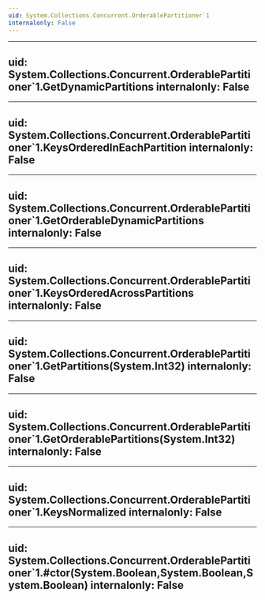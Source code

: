 ```yaml
---
uid: System.Collections.Concurrent.OrderablePartitioner`1
internalonly: False
---
```


---
uid: System.Collections.Concurrent.OrderablePartitioner`1.GetDynamicPartitions
internalonly: False
---

---
uid: System.Collections.Concurrent.OrderablePartitioner`1.KeysOrderedInEachPartition
internalonly: False
---

---
uid: System.Collections.Concurrent.OrderablePartitioner`1.GetOrderableDynamicPartitions
internalonly: False
---

---
uid: System.Collections.Concurrent.OrderablePartitioner`1.KeysOrderedAcrossPartitions
internalonly: False
---

---
uid: System.Collections.Concurrent.OrderablePartitioner`1.GetPartitions(System.Int32)
internalonly: False
---

---
uid: System.Collections.Concurrent.OrderablePartitioner`1.GetOrderablePartitions(System.Int32)
internalonly: False
---

---
uid: System.Collections.Concurrent.OrderablePartitioner`1.KeysNormalized
internalonly: False
---

---
uid: System.Collections.Concurrent.OrderablePartitioner`1.#ctor(System.Boolean,System.Boolean,System.Boolean)
internalonly: False
---
